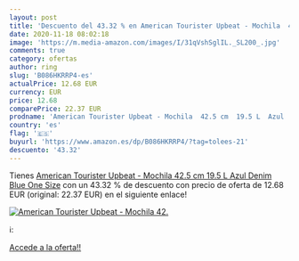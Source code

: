 ```yaml
---
layout: post
title: 'Descuento del 43.32 % en American Tourister Upbeat - Mochila  42.'
date: 2020-11-18 08:02:18
image: 'https://m.media-amazon.com/images/I/31qVshSglIL._SL200_.jpg'
comments: true
category: ofertas
author: ring
slug: 'B086HKRRP4-es'
actualPrice: 12.68 EUR
currency: EUR
price: 12.68
comparePrice: 22.37 EUR
prodname: 'American Tourister Upbeat - Mochila  42.5 cm  19.5 L  Azul  Denim Blue   One Size'
country: 'es'
flag: '🇪🇸'
buyurl: 'https://www.amazon.es/dp/B086HKRRP4/?tag=tolees-21'
descuento: '43.32'
---
```


Tienes [American Tourister Upbeat - Mochila  42.5 cm  19.5 L  Azul  Denim Blue   One Size](https://www.amazon.es/dp/B086HKRRP4/?tag=tolees-21) con un 43.32 % de descuento con precio de oferta de 12.68 EUR (original: 22.37 EUR) en el siguiente enlace!

[![American Tourister Upbeat - Mochila  42.](https://m.media-amazon.com/images/I/31qVshSglIL._SL200_.jpg)](https://www.amazon.es/dp/B086HKRRP4/?tag=tolees-21)

ℹ️:


[Accede a la oferta!!](https://www.amazon.es/dp/B086HKRRP4/?tag=tolees-21)
